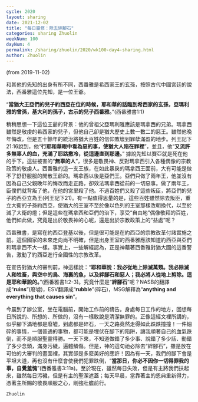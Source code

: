 ```yaml
---
cycle: 2020
layout: sharing
date: 2021-12-02
title: "每日靈修：除去絆腳石"
categories: sharing Zhuolin
weekNum: 100
dayNum: 4
permalink: /sharing/zhuolin/2020/wk100-day4-sharing.html
author: Zhuolin
---
```

(from 2019-11-02)

和其他的先知的出身有所不同，西番雅是希西家王的玄孫，按照古代中國宮廷的說法，西番雅這位先知，是一位王爺。  

“**當猶大王亞們的兒子約西亞在位的時候，耶和華的話臨到希西家的玄孫，亞瑪利雅的曾孫，基大利的孫子，古示的兒子西番雅。**”(西番雅書1:1)  

稍稍思想一下這位王爺的背景：他的曾祖父亞瑪利雅應該是瑪拿西的兄弟。瑪拿西雖然是敬虔的希西家的兒子，但他自己卻是猶大歷史上數一數二的惡王。雖然他晚年悔改，但是五十餘年的統治將猶大百姓的信仰敗壞到罪孽滿盈的地步。列王記下21:16說到，他“**行耶和華眼中看為惡的事，使猶大人陷在罪裡**”，並且，他“**又流許多無辜人的血，充滿了耶路撒冷，從這邊直到那邊。**” 據說先知以賽亞就是死在他的手下。這些被害的“**無辜的人**”，很多是敬畏神、反對瑪拿西引入各種偶像的宗教政策的敬虔人。西番雅的這一支王族，在如此暴戾的瑪拿西王面前，大有可能是做不了舒舒服服的閒散王爺的。瑪拿西以後是亞們王。亞們只做了兩年王，他並沒有因為自己父親晚年的悔改而走正路，卻效法瑪拿西從前的一切惡事。做了兩年王，臣僕們就背叛了他，在他的宮里殺了他。不過百姓們又殺了這些叛臣，將亞們的兒子約西亞立為王(列王記下21)。有一點值得思量的是，這些百姓雖然除去叛臣，重立大衛的子孫約西亞，使猶大的王室不至於像以色列的王室那樣改朝換代，以至於滅了大衛的燈；但是這些在瑪拿西和亞們的治下，享受“自由地”偶像敬拜的百姓，他們如此做，究竟是出於敬畏神的心呢，還是出於宗教政策上的“益處”呢？  

西番雅書，是寫在約西亞登基以後，但是很可能是在約西亞的宗教改革付諸實施之前。這個國家的未來走向尚不明確，但是出身王室的西番雅應該知道約西亞與亞們和瑪拿西不大一樣。事實上，一些解經認為，正是神藉著西番雅對猶大國的這番警告，激動了約西亞進行全國性的宗教改革。  

在宣告對猶大的審判前，神這樣說：“**耶和華說：我必從地上除滅萬類。我必除滅人和牲畜，與空中的鳥、海裏的魚，以及絆腳石和惡人；我必將人從地上剪除。這是耶和華說的。**”(西番雅書1:2-3)。究竟什麼是“**絆腳石**”呢？NASB的翻譯成“**ruins**”(廢墟)，ESV翻譯成“**rubble**”(碎石)，MSG解釋為“**anything and everything that causes sin**”。  

今晨到了辦公室，坐在電腦前，開始工作前的禱告。身處每日工作的地方，回想每日所說的、所想的、所做的，沒有一樣敢說是清潔無罪的。正像這經文裡所講的，似乎腳下滿地都是廢墟，到處都是碎石，一天之路竟然走得如此跌跌撞撞！一件細碎的事情，一個普通的事物，都可能是埋伏在腳下的陷阱，讓我順著自己的血氣跌倒，而不是順服聖靈得勝。一天下來，不知道做錯了多少事、說錯了多少話、動錯了多少念頭，滿身污穢，遍體鱗傷。但是，神的這句祂必除去“絆腳石”，雖是放在可怕的大審判的畫面裡，其實卻是多麼美好的應許！因為有一天，我們的腳下會是平坦大道，再也沒有什麼會使我們犯罪跌倒，“**當那日，你必不因你一切得罪我的事，自覺羞愧**”(西番雅書3:11a)。至於現在，雖然每日失敗，但是有主將我們扶起來，雖然每日污穢，但是有主的聖潔遮蓋；每天早晨，當靠著主的恩典重新得力，憑著主所賜的敬畏順服之心，剛強壯膽前行。  

`Zhuolin`  
